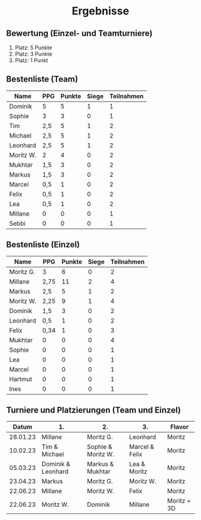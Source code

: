 <h1 align=center>Ergebnisse</h1>

## Bewertung (Einzel- und Teamturniere)

1. Platz: 5 Punkte
2. Platz: 3 Punkte
3. Platz: 1 Punkt

## Bestenliste (Team)

Name       | PPG        |Punkte     | Siege      | Teilnahmen
---------- | ---------- | ---------- | ---------- | ----------
Dominik    | 5          | 5          | 1          | 1
Sophie     | 3          | 3          | 0          | 1
Tim        | 2,5        | 5          | 1          | 2
Michael    | 2,5        | 5          | 1          | 2
Leonhard   | 2,5        | 5          | 1          | 2
Moritz W.  | 2          | 4          | 0          | 2
Mukhtar    | 1,5        | 3          | 0          | 2
Markus     | 1,5        | 3          | 0          | 2
Marcel     | 0,5        | 1          | 0          | 2
Felix      | 0,5        | 1          | 0          | 2
Lea        | 0,5        | 1          | 0          | 2
Millane    | 0          | 0          | 0          | 1
Sebbi      | 0          | 0          | 0          | 1

## Bestenliste (Einzel)

Name       | PPG        | Punkte     | Siege      | Teilnahmen
---------- | ---------- | ---------- | ---------- | ----------
Moritz G.  | 3          | 6          | 0          | 2
Millane    | 2,75       | 11         | 2          | 4
Markus     | 2,5        | 5          | 1          | 2
Moritz W.  | 2,25       | 9          | 1          | 4
Dominik    | 1,5        | 3          | 0          | 2
Leonhard   | 0,5        | 1          | 0          | 2
Felix      | 0,34       | 1          | 0          | 3
Mukhtar    | 0          | 0          | 0          | 4
Sophie     | 0          | 0          | 0          | 1
Lea        | 0          | 0          | 0          | 1
Marcel     | 0          | 0          | 0          | 1
Hartmut    | 0          | 0          | 0          | 1
Ines       | 0          | 0          | 0          | 1

## Turniere und Platzierungen (Team und Einzel)

Datum      | 1.         | 2.        | 3.         | Flavor
---------- | ---------- | --------- | ---------- | ----------
28.01.23   | Millane            | Moritz G.          | Leonhard       | Moritz
10.02.23   | Tim & Michael      | Sophie & Moritz W. | Marcel & Felix | Moritz
05.03.23   | Dominik & Leonhard | Markus & Mukhtar   | Lea & Moritz   | Moritz
23.04.23   | Markus             | Moritz G.          | Moritz W.      | Moritz
22.06.23   | Millane            | Moritz W.          | Felix          | Moritz
22.06.23   | Moritz W.          | Dominik            | Millane        | Moritz + 3D
